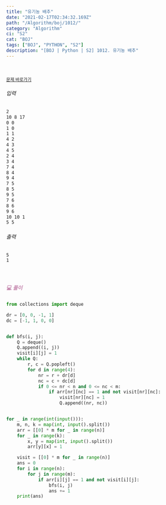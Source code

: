 ```yaml
---
title: "유기농 배추"
date: "2021-02-17T02:34:32.169Z"
path: "/Algorithm/boj/1012/"
category: "Algorithm"
ci: "S2"
cat: "BOJ"
tags: ["BOJ", "PYTHON", "S2"]
description: "[BOJ | Python | S2] 1012. 유기농 배추"
---
```


<br />

<a href="https://www.acmicpc.net/problem/1012"><small>문제 바로가기</small></a>

###### 입력

```sh
2
10 8 17
0 0
1 0
1 1
4 2
4 3
4 5
2 4
3 4
7 4
8 4
9 4
7 5
8 5
9 5
7 6
8 6
9 6
10 10 1
5 5
```

###### 출력

```sh
5
1
```

<br />

##### <h5 style="color:#C587AE;">💻 풀이</h5>

```python
from collections import deque

dr = [0, 0, -1, 1]
dc = [-1, 1, 0, 0]


def bfs(i, j):
    Q = deque()
    Q.append((i, j))
    visit[i][j] = 1
    while Q:
        r, c = Q.popleft()
        for d in range(4):
            nr = r + dr[d]
            nc = c + dc[d]
            if 0 <= nr < n and 0 <= nc < m:
                if arr[nr][nc] == 1 and not visit[nr][nc]:
                    visit[nr][nc] = 1
                    Q.append((nr, nc))


for _ in range(int(input())):
    m, n, k = map(int, input().split())
    arr = [[0] * m for _ in range(n)]
    for _ in range(k):
        x, y = map(int, input().split())
        arr[y][x] = 1

    visit = [[0] * m for _ in range(n)]
    ans = 0
    for i in range(n):
        for j in range(m):
            if arr[i][j] == 1 and not visit[i][j]:
                bfs(i, j)
                ans += 1
    print(ans)
```

